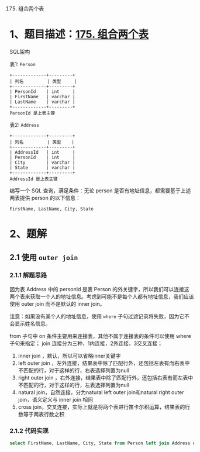 175. 组合两个表

# 1、题目描述：[175. 组合两个表](https://leetcode-cn.com/problems/combine-two-tables/)

SQL架构

表1: `Person`

```
+-------------+---------+
| 列名         | 类型     |
+-------------+---------+
| PersonId    | int     |
| FirstName   | varchar |
| LastName    | varchar |
+-------------+---------+
PersonId 是上表主键
```

表2: `Address`

```
+-------------+---------+
| 列名         | 类型    |
+-------------+---------+
| AddressId   | int     |
| PersonId    | int     |
| City        | varchar |
| State       | varchar |
+-------------+---------+
AddressId 是上表主键
```

 

编写一个 SQL 查询，满足条件：无论 person 是否有地址信息，都需要基于上述两表提供 person 的以下信息：

 

```
FirstName, LastName, City, State
```

# 2、题解

## 2.1	使用 `outer join`

### 2.1.1	解题思路

因为表 Address 中的 personId 是表 Person 的外关键字，所以我们可以连接这两个表来获取一个人的地址信息。考虑到可能不是每个人都有地址信息，我们应该使用 outer join 而不是默认的 inner join。

注意：如果没有某个人的地址信息，使用 `where` 子句过滤记录将失败，因为它不会显示姓名信息。

from 子句中 on 条件主要用来连接表，其他不属于连接表的条件可以使用 where 子句来指定； join 连接分为三种，1内连接，2外连接，3交叉连接； 

1. inner join ，默认，所以可以省略inner关键字 
2. left outer join ，左外连接，结果表中除了匹配行外，还包括左表有而右表中不匹配的行，对于这样的行，右表选择列置为null 
3. right outer join ，右外连接，结果表中除了匹配行外，还包括右表有而左表中不匹配的行，对于这样的行，左表选择列置为null 
4. natural join，自然连接，分为natural left outer join和natural right outer join，语义定义与 inner join 相同 
5. cross join，交叉连接，实际上就是将两个表进行笛卡尔积运算，结果表的行数等于两表行数之积

### 2.1.2	代码实现

```sql
select FirstName, LastName, City, State from Person left join Address on Person.PersonId = Address.PersonId
```



